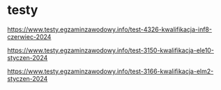 # testy

https://www.testy.egzaminzawodowy.info/test-4326-kwalifikacja-inf8-czerwiec-2024


https://www.testy.egzaminzawodowy.info/test-3150-kwalifikacja-ele10-styczen-2024


https://www.testy.egzaminzawodowy.info/test-3166-kwalifikacja-elm2-styczen-2024
